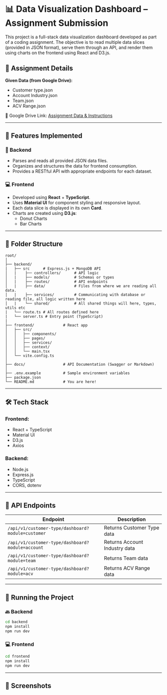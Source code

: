 # 📊 Data Visualization Dashboard – Assignment Submission

This project is a full-stack data visualization dashboard developed as part of a coding assignment. The objective is to read multiple data slices (provided in JSON format), serve them through an API, and render them using charts on the frontend using React and D3.js.

## 🧾 Assignment Details

**Given Data (from Google Drive):**
- Customer type.json
- Account Industry.json
- Team.json
- ACV Range.json

📂 Google Drive Link: [Assignment Data & Instructions](https://drive.google.com/drive/folders/19JtCavYRn5ImZb9ooLp6vozKAqeP5yU9?usp=sharing)

---


## 📌 Features Implemented

### 🔧 Backend
- Parses and reads all provided JSON data files.
- Organizes and structures the data for frontend consumption.
- Provides a RESTful API with appropriate endpoints for each dataset.

### 💻 Frontend
- Developed using **React** + **TypeScript**.
- Uses **Material UI** for component styling and responsive layout.
- Each data slice is displayed in its own **Card**.
- Charts are created using **D3.js**:
  - Donut Charts
  - Bar Charts

---

## 📁 Folder Structure

```
root/
│
├── backend/    
|   ├── src      # Express.js + MongoDB API
│   |    ├── controllers/      # API logic
│   |    ├── models/           # Schemas or types
│   |    ├── routes/           # API endpoints
│   |    ├── data/             # Files from where we are reading all data.
│   |    ├── services/         # Communicating with database or reading file, all logic written here
│   |    └── shared/           # All shared things will here, types, utils etc
|   └── route.ts # All routes defined here
|   └── server.ts # Entry point (TypeScript)
|
├── frontend/             # React app
│   ├── src/
│   │   ├── components/
│   │   ├── pages/
│   │   ├── services/
│   │   ├── context/
│   │   └── main.tsx
│   └── vite.config.ts
│
├── docs/                 # API Documentation (Swagger or Markdown)
│
├── .env.example          # Sample environment variables
├── package.json
└── README.md             # You are here!
```

---

## 🛠️ Tech Stack

### Frontend:
- React + TypeScript
- Material UI
- D3.js
- Axios

### Backend:
- Node.js
- Express.js
- TypeScript
- CORS, dotenv

---


## 🔗 API Endpoints

| Endpoint                                                       | Description                |
|----------------------------------------------------------------|----------------------------|
| `/api/v1/customer-type/dashboard?module=customer`              | Returns Customer Type data |
| `/api/v1/customer-type/dashboard?module=account`               | Returns Account Industry data |
| `/api/v1/customer-type/dashboard?module=team`                  | Returns Team data          |
| `/api/v1/customer-type/dashboard?module=acv`                   | Returns ACV Range data     |

---

## 🚀 Running the Project

### 🔙 Backend

```bash
cd backend
npm install
npm run dev
```

### 💻 Frontend

```bash
cd frontend
npm install
npm run dev
```

---

## 📸 Screenshots


